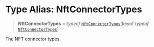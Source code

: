 # Type Alias: NftConnectorTypes

> **NftConnectorTypes** = *typeof* [`NftConnectorTypes`](../variables/NftConnectorTypes.md)\[keyof *typeof* [`NftConnectorTypes`](../variables/NftConnectorTypes.md)\]

The NFT connector types.

